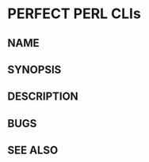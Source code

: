 PERFECT PERL CLIs
=================

NAME
----



SYNOPSIS
--------



DESCRIPTION
-----------



BUGS
----



SEE ALSO
--------
